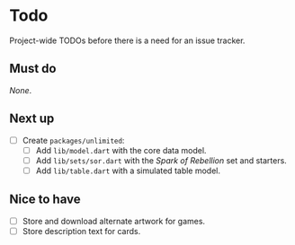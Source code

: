 # Todo

Project-wide TODOs before there is a need for an issue tracker.

## Must do

_None_.

## Next up

- [ ] Create `packages/unlimited`:
  - [ ] Add `lib/model.dart` with the core data model.
  - [ ] Add `lib/sets/sor.dart` with the _Spark of Rebellion_ set and starters.
  - [ ] Add `lib/table.dart` with a simulated table model.

## Nice to have

- [ ] Store and download alternate artwork for games.
- [ ] Store description text for cards.
